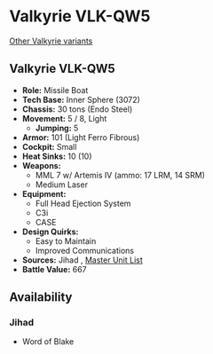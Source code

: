 # Valkyrie VLK-QW5 

[Other Valkyrie variants](../valkyrie.md) 

## Valkyrie VLK-QW5 

- **Role:** Missile Boat 
- **Tech Base:** Inner Sphere (3072) 
- **Chassis:** 30 tons (Endo Steel) 
- **Movement:** 5 / 8, Light 
  - **Jumping:** 5 
- **Armor:** 101 (Light Ferro Fibrous) 
- **Cockpit:** Small 
- **Heat Sinks:** 10 (10) 
- **Weapons:** 
  - MML 7 w/ Artemis IV (ammo: 17 LRM, 14 SRM) 
  - Medium Laser 
- **Equipment:** 
  - Full Head Ejection System 
  - C3i 
  - CASE 
- **Design Quirks:** 
  - Easy to Maintain 
  - Improved Communications 
- **Sources:** Jihad , [Master Unit List](http://masterunitlist.info/Unit/Details/3381/valkyrie-vlk-qw5) 
- **Battle Value:** 667 

## Availability 

### Jihad 

- Word of Blake 

